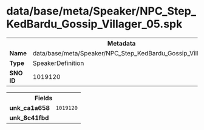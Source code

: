 <h1>data/base/meta/Speaker/NPC_Step_KedBardu_Gossip_Villager_05.spk</h1><table><tr><th colspan="100%">Metadata</th></tr><tr><td><b>Name</b></td><td>data/base/meta/Speaker/NPC_Step_KedBardu_Gossip_Villager_05.spk</td></tr><tr><td><b>Type</b></td><td>SpeakerDefinition</td></tr><tr><td><b>SNO ID</b></td><td>1019120</td></tr></table>

<table><tr><th colspan="100%">Fields</th></tr><tr><td><b>unk_ca1a658</b></td><td><code>1019120</code></td></tr><tr><td><b>unk_8c41fbd</b></td><td></td></tr></table>

